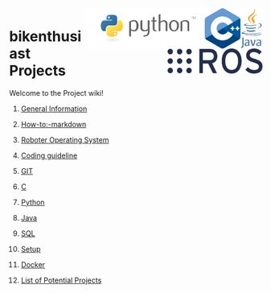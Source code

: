 <div><img src="https://github.com/bikenthusiast/CodingProjects/blob/master/General/images/320px-Java_programming_language_logo.png" height="80px" align="right"></div>

<div><img src="https://github.com/bikenthusiast/CodingProjects/blob/master/General/images/1200px-ISO_C%2B%2B_Logo.png" height="80px" align="right"></div>

<div><img src="https://github.com/bikenthusiast/CodingProjects/blob/master/General/images/python_logo.png" height="80px" align="right"></div>

<div><img src="https://github.com/bikenthusiast/CodingProjects/blob/master/General/images/ros_logo.svg" height="50px" align="right"></div>

# bikenthusiast Projects 

Welcome to the Project wiki!

1. [General Information](General-Information)

1. [How-to:-markdown](How-to-markdown)

1. [Roboter Operating System](Roboter-Operating-System)

1. [Coding guideline](Coding-guideline)
1. [GIT](GIT)
1. [C](C)
1. [Python](Python)
1. [Java](Java)
1. [SQL](SQL)

1. [Setup](Setup)
1. [Docker](Docker)
1. [List of Potential Projects](List-of-Projects)
